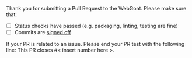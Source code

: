 Thank you for submitting a Pull Request to the WebGoat. Please make sure that:

- [ ] Status checks have passed (e.g. packaging, linting, testing are fine)
- [ ] Commits are [signed off ](https://git-scm.com/docs/git-commit#Documentation/git-commit.txt--s)

If your PR is related to an issue. Please end your PR test with the following line:
This PR closes #< insert number here >.
